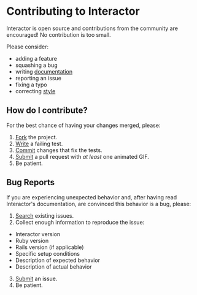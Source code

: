 # Contributing to Interactor

Interactor is open source and contributions from the community are encouraged!
No contribution is too small.

Please consider:

* adding a feature
* squashing a bug
* writing [documentation](http://tomdoc.org)
* reporting an issue
* fixing a typo
* correcting [style](https://github.com/styleguide/ruby)

## How do I contribute?

For the best chance of having your changes merged, please:

1. [Fork](https://github.com/collectiveidea/interactor/fork) the project.
2. [Write](http://en.wikipedia.org/wiki/Test-driven_development) a failing test.
3. [Commit](http://tbaggery.com/2008/04/19/a-note-about-git-commit-messages.html) changes that fix the tests.
4. [Submit](https://github.com/collectiveidea/interactor/pulls) a pull request with *at least* one animated GIF.
5. Be patient.

## Bug Reports

If you are experiencing unexpected behavior and, after having read Interactor's
documentation, are convinced this behavior is a bug, please:

1. [Search](https://github.com/collectiveidea/interactor/issues) existing issues.
2. Collect enough information to reproduce the issue:
  * Interactor version
  * Ruby version
  * Rails version (if applicable)
  * Specific setup conditions
  * Description of expected behavior
  * Description of actual behavior
3. [Submit](https://github.com/collectiveidea/interactor/issues/new) an issue.
4. Be patient.
